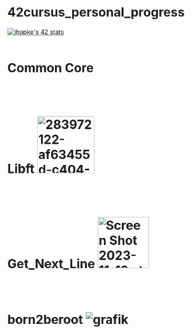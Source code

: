 # 42cursus_personal_progress

[![jhapke's 42 stats](https://badge.mediaplus.ma/darkblue/jhapke)](https://github.com/oakoudad/badge42)
<br>
<br>
# Common Core
<br>
<br>

# Libft <img width="129" alt="283972122-af63455d-c404-4bea-bfe5-cdfd21dcbafe" src="https://github.com/user-attachments/assets/23a8fd89-9ff8-4835-a8e8-ac4b34815213" />
<br>
<br>

# Get_Next_Line <img width="116" alt="Screen Shot 2023-11-18 at 4 49 01 AM" src="https://github.com/gemartin99/42cursus/assets/66915274/c41df0c0-4541-4bac-b929-b7ff4a30b397">
<br>
<br>

# born2beroot ![grafik](https://github.com/user-attachments/assets/d39f93e2-79c8-433e-98c3-83c6700da1b0)


